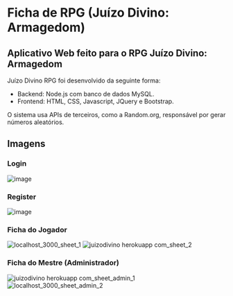 # Ficha de RPG (Juízo Divino: Armagedom)

## Aplicativo Web feito para o RPG Juízo Divino: Armagedom

Juízo Divino RPG foi desenvolvido da seguinte forma:
  - Backend: Node.js com banco de dados MySQL.
  - Frontend: HTML, CSS, Javascript, JQuery e Bootstrap.

O sistema usa APIs de terceiros, como a Random.org, responsável por gerar números aleatórios.

## Imagens
### Login
![image](https://user-images.githubusercontent.com/71353674/152211073-1d759c9e-1a70-44ed-a48f-538ec751db8d.png)

### Register
![image](https://user-images.githubusercontent.com/71353674/152211168-a8749bb5-dc14-4119-9e9e-dbe2c84a737d.png)

### Ficha do Jogador
![localhost_3000_sheet_1](https://user-images.githubusercontent.com/71353674/152212081-71310cc4-117c-4393-8fa3-e506629797ea.png)
![juizodivino herokuapp com_sheet_2](https://user-images.githubusercontent.com/71353674/153723235-09ce4c1f-99bd-4c9e-8cc0-ddf4af67db1a.png)

### Ficha do Mestre (Administrador)
![juizodivino herokuapp com_sheet_admin_1](https://user-images.githubusercontent.com/71353674/153723250-e47681b5-31c4-432b-8ce3-5a7e4666c2eb.png)
![localhost_3000_sheet_admin_2](https://user-images.githubusercontent.com/71353674/152212163-5e96b512-769b-4a1e-aa52-c0a760a2dd9d.png)
